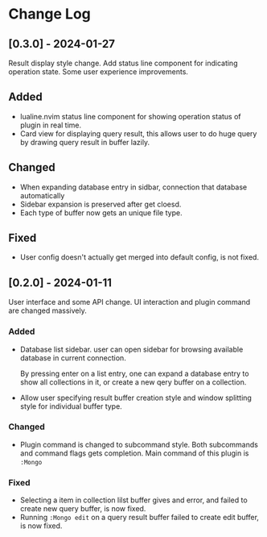 # Change Log

## [0.3.0] - 2024-01-27

Result display style change. Add status line component for indicating operation
state. Some user experience improvements.

## Added

- lualine.nvim status line component for showing operation status of plugin in
real time.
- Card view for displaying query result, this allows user to do huge query by
drawing query result in buffer lazily.

## Changed

- When expanding database entry in sidbar, connection that database automatically
- Sidebar expansion is preserved after get cloesd.
- Each type of buffer now gets an unique file type.

## Fixed

- User config doesn't actually get merged into default config, is not fixed.

## [0.2.0] - 2024-01-11

User interface and some API change. UI interaction and plugin command are changed
massively.

### Added

- Database list sidebar. user can open sidebar for browsing available database
in current connection.

  By pressing enter on a list entry, one can expand a database entry to show all
collections in it, or create a new qery buffer on a collection.
- Allow user specifying result buffer creation style and window splitting style
for individual buffer type.

### Changed

- Plugin command is changed to subcommand style. Both subcommands and command
flags gets completion. Main command of this plugin is `:Mongo`

### Fixed

- Selecting a item in collection lilst buffer gives and error, and failed to
create new query buffer, is now fixed.
- Running `:Mongo edit` on a query result buffer failed to create edit buffer,
is now fixed.
